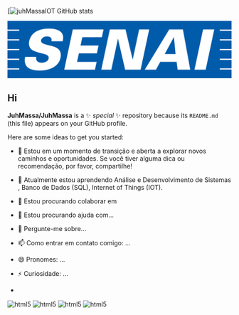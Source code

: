 [![juhMassaIOT GitHub stats](https://github-readme-stats.vercel.app/api?username=JuhMassaIOT&show_icons=true&theme=radical)

![alt text](https://github.com/JuhMassa/JuhMassa/blob/main/senai-logo.png)

## Hi 





**JuhMassa/JuhMassa** is a ✨ _special_ ✨ repository because its `README.md` (this file) appears on your GitHub profile.

Here are some ideas to get you started:

- 🔭 Estou em um momento de transição e aberta a explorar novos caminhos e oportunidades. Se você tiver alguma dica ou recomendação, por favor, compartilhe!
- 🌱 Atualmente estou aprendendo Análise e Desenvolvimento de Sistemas , Banco de Dados (SQL), Internet of Things (IOT).
- 👯 Estou procurando colaborar em 
- 🤔 Estou procurando ajuda com...
- 💬 Pergunte-me sobre...
- 📫 Como entrar em contato comigo: ...
- 😄 Pronomes: ...
- ⚡ Curiosidade: ...

- <div style ="display: inline_block"><br/>
 <img align="center" alt="html5" src="https://img.shields.io/badge/C-00599C?style=for-the-badge&logo=c&logoColor=white" />
 <img align="center" alt="html5" src="https://img.shields.io/badge/Python-14354C?style=for-the-badge&logo=python&logoColor=white" />
 <img align="center" alt="html5" src="https://img.shields.io/badge/MySQL-00000F?style=for-the-badge&logo=mysql&logoColor=white" />
 <img align="center" alt="html5" src="https://img.shields.io/badge/Microsoft_Outlook-0078D4?style=for-the-badge&logo=microsoft-outlook&logoColor=white" />
</div>
